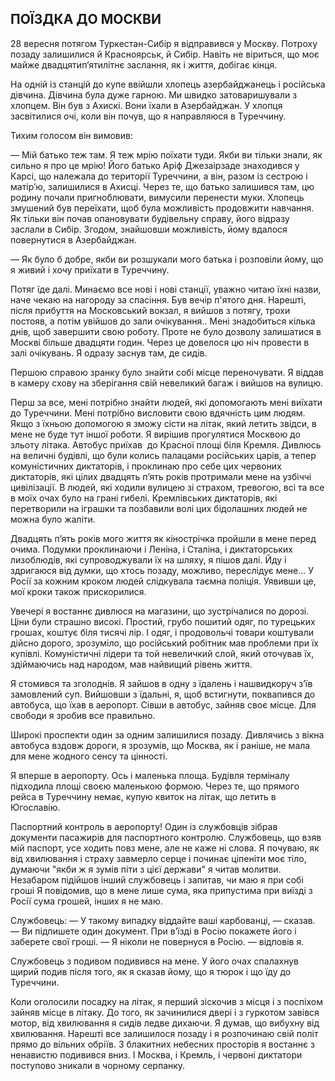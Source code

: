 ## ПОЇЗДКА ДО МОСКВИ

28 вересня потягом Туркестан-Сибір я відправився у Москву.
Потроху позаду залишилися й Красноярськ, й Сибір.
Навіть не віриться, що моє майже двадцятип’ятилітнє заслання, як і життя, добігає кінця.

На одній із станцій до купе ввійшли хлопець азербайджанець і російська дівчина.
Дівчина була дуже гарною.
Ми швидко затоваришували з хлопцем.
Він був з Ахискі.
Вони їхали в Азербайджан.
У хлопця засвітилися очі, коли він почув, що я направляюся в Туреччину.

Тихим голосом він вимовив:

— Мій батько теж там.
Я теж мрію поїхати туди.
Якби ви тільки знали, як сильно я про це мрію!
Його батько Аріф Джезаірзаде знаходився у Карсі, що належала до території Туреччини, а він, разом із сестрою і матір’ю, залишилися в Ахисці.
Через те, що батько залишився там, цю родину почали пригноблювати, вимусили перенести муки.
Хлопець змушений був переїхати, щоб була можливість продовжити навчання.
Як тільки він почав опановувати будівельну справу, його відразу заслали в Сибір.
Згодом, знайшовши можливість, йому вдалося повернутися в Азербайджан.

— Як було б добре, якби ви розшукали мого батька і розповіли йому, що я живий і хочу приїхати в Туреччину.

Потяг їде далі.
Минаємо все нові і нові станції, уважно читаю їхні назви, наче чекаю на нагороду за спасіння.
Був вечір п'ятого дня.
Нарешті, після прибуття на Московський вокзал, я вийшов з потягу, трохи постояв, а потім увійшов до зали очікування..
Мені знадобиться кілька днів, щоб завершити свою роботу.
Проте не було дозволу залишатися в Москві більше двадцяти годин.
Через це довелося цю ніч провести в залі очікувань.
Я одразу заснув там, де сидів.

Першою справою зранку було знайти собі місце переночувати.
Я віддав в камеру схову на зберігання свій невеликий багаж і вийшов на вулицю.

Перш за все, мені потрібно знайти людей, які допомогають мені виїхати до Туреччини.
Мені потрібно висловити свою вдячність цим людям.
Якщо з їхньою допомогою я зможу сісти на літак, який летить звідси, в мене не буде тут іншої роботи.
Я вирішив прогулятися Москвою до зльоту літака.
Автобус приїхав  до Красної площі біля Кремля.
Дивлюсь на величні будівлі, що були колись палацами російських царів, а тепер комуністичних диктаторів, і проклинаю про себе цих червоних диктаторів, які цілих двадцять п’ять років протримали мене на узбіччі цивілізації.
В людей, які ходили вулицею зі страхом, тревогою, всі та все в моїх очах було на грані гибелі.
Кремлівських диктаторів, які перетворили на іграшки та позбавили волі цих бідолашних людей не можна було жаліти.

Двадцять п’ять років мого життя як кінострічка пройшли в мене перед очима.
Подумки проклинаючи і Леніна, і Сталіна, і диктаторських лизоблюдів, які супроводжували їх на шляху, я пішов далі.
Йду і здригаюся від думки, що хтось позаду, можливо, переслідує мене...
У Росії за кожним кроком людей слідкувала таємна поліція.
Уявивши це, мої кроки також прискорилися.

Увечері я востаннє дивлюся на магазини, що зустрічалися по дорозі.
Ціни були страшно високі.
Простий, грубо пошитий одяг, по турецьких грошах, коштує біля тисячі лір.
І одяг, і продовольчі товари коштували дійсно дорого, зрозуміло, що російський робітник мав проблеми при їх купівлі.
Комуністичні лідери та той невеличкий слой, який оточував їх, здіймаючись над народом, мав найвищий рівень життя.

Я стомився та зголоднів.
Я зайшов в одну з їдалень і нашвидкоруч з’їв замовлений суп.
Вийшовши з їдальні, я, щоб встигнути, поквапився до автобуса, що їхав в аеропорт.
Сівши в автобус, зайняв своє місце.
Для свободи я зробив все правильно.

Широкі проспекти один за одним залишилися позаду.
Дивлячись з вікна автобуса вздовж дороги, я зрозумів, що Москва, як і раніше, не мала для мене жодного сенсу та цінності.

Я вперше в аеропорту.
Ось і маленька площа.
Будівля терміналу підходила площі своєю маленькою формою.
Через те, що прямого рейса в Туреччину немає, купую квиток на літак, що летить в Югославію.

Паспортний контроль в аеропорту!
Один із службовців зібрав документи пасажирів для паспортного контролю.
Службовець, що взяв мій паспорт, усе ходить повз мене, але не каже ні слова.
Я почуваю, як від хвилювання і страху завмерло серце і починає ціпеніти моє тіло, думаючи "якби ж я зумів піти з цієї держави" я читав молитви.
Незабаром підійшов інший службовець і запитав, чи маю я при собі гроші
Я повідомив, що в мене лише сума, яка припустима при виїзді з Росії сума грошей, інших я не маю.

Службовець:
— У такому випадку віддайте ваші карбованці, — сказав.
— Ви підпишете один документ.
При в’їзді в Росію покажете його і заберете свої гроші.
— Я ніколи не повернуся в Росію. — відповів я.

Службовець з подивом подивився на мене.
У його очах спалахнув щирий подив після того, як я сказав йому, що я тюрок і що їду до Туреччини.

Коли оголосили посадку на літак, я перший зіскочив з місця і з поспіхом зайняв місце в літаку.
До того, як зачинилися двері і з гуркотом завівся мотор, від хвилювання я сидів ледве дихаючи.
Я думав, що вибухну від хвилювання.
Нарешті все залишилося позаду і я розпочинаю свій політ прямо до вільних обріїв.
З блакитних небесних просторів я востаннє з ненавистю подивився вниз.
І Москва, і Кремль, і червоні диктатори поступово зникали в чорному серпанку.
